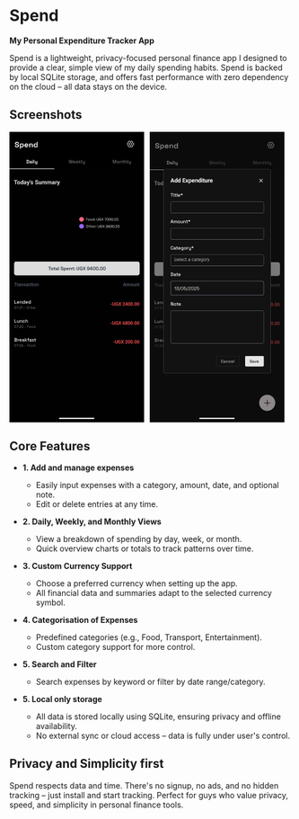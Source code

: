 # Spend

**My Personal Expenditure Tracker App**

Spend is a lightweight, privacy-focused personal finance app I designed to provide a clear, simple view of my daily spending habits. Spend is backed by local SQLite storage, and offers fast performance with zero dependency on the cloud – all data stays on the device.

## Screenshots

<div style="display: flex; gap: 10px;">
<img src="./assets/screenshots/1.jpg" alt="Screenshot1" width="240" />

<img src="./assets/screenshots/2.jpg" alt="Screenshot2" width="240" />

</div>

## Core Features

- **1. Add and manage expenses**
   - Easily input expenses with a category, amount, date, and optional note.
   - Edit or delete entries at any time.

- **2. Daily, Weekly, and Monthly Views**
   - View a breakdown of spending by day, week, or month.
   - Quick overview charts or totals to track patterns over time.

- **3. Custom Currency Support**
   - Choose a preferred currency when setting up the app.
   - All financial data and summaries adapt to the selected currency symbol.

- **4. Categorisation of Expenses**
   - Predefined categories (e.g., Food, Transport, Entertainment).
   - Custom category support for more control.

- **5. Search and Filter**
   - Search expenses by keyword or filter by date range/category.

- **5. Local only storage**
   - All data is stored locally using SQLite, ensuring privacy and offline availability.
   - No external sync or cloud access – data is fully under user's control.

## Privacy and Simplicity first

Spend respects data and time. There's no signup, no ads, and no hidden tracking – just install and start tracking. Perfect for guys who value privacy, speed, and simplicity in personal finance tools.

